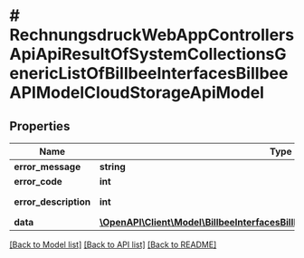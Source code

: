 # # RechnungsdruckWebAppControllersApiApiResultOfSystemCollectionsGenericListOfBillbeeInterfacesBillbeeAPIModelCloudStorageApiModel

## Properties

Name | Type | Description | Notes
------------ | ------------- | ------------- | -------------
**error_message** | **string** |  | [optional]
**error_code** | **int** |  | [optional]
**error_description** | **int** |  | [optional] [readonly]
**data** | [**\OpenAPI\Client\Model\BillbeeInterfacesBillbeeAPIModelCloudStorageApiModel[]**](BillbeeInterfacesBillbeeAPIModelCloudStorageApiModel.md) |  | [optional]

[[Back to Model list]](../../README.md#models) [[Back to API list]](../../README.md#endpoints) [[Back to README]](../../README.md)
